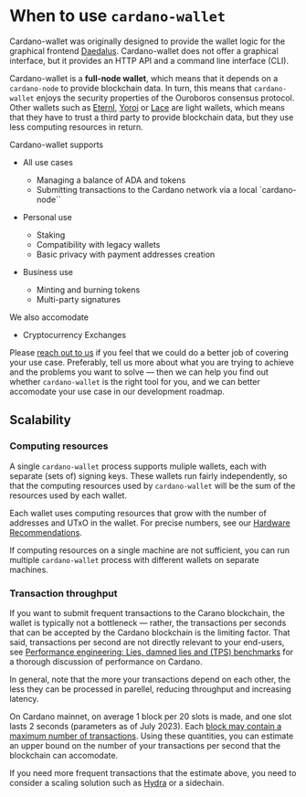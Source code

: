 # When to use `cardano-wallet`

Cardano-wallet was originally designed to provide the wallet logic for the graphical frontend [Daedalus][]. Cardano-wallet does not offer a graphical interface, but it provides an HTTP API and a command line interface (CLI).

Cardano-wallet is a **full-node wallet**, which means that it depends on a `cardano-node` to provide blockchain data. In turn, this means that `cardano-wallet` enjoys the security properties of the Ouroboros consensus protocol. Other wallets such as [Eternl][], [Yoroi][] or [Lace][] are light wallets, which means that they have to trust a third party to provide blockchain data, but they use less computing resources in return.

Cardano-wallet supports

* All use cases

    * Managing a balance of ADA and tokens
    * Submitting transactions to the Cardano network via a local `cardano-node``

* Personal use

    * Staking
    * Compatibility with legacy wallets
    * Basic privacy with payment addresses creation

* Business use

    * Minting and burning tokens
    * Multi-party signatures

We also accomodate

* Cryptocurrency Exchanges

  [Daedalus]: https://daedaluswallet.io/
  [Eternl]: https://eternl.io/
  [Lace]: https://www.lace.io/
  [Yoroi]: https://yoroi-wallet.com/

Please [reach out to us][forum] if you feel that we could do a better job of covering your use case. Preferably, tell us more about what you are trying to achieve and the problems you want to solve — then we can help you find out whether `cardano-wallet` is the right tool for you, and we can better accomodate your use case in our development roadmap.

  [forum]: https://github.com/cardano-foundation/cardano-wallet/discussions

## Scalability

### Computing resources

A single `cardano-wallet` process supports muliple wallets, each with separate (sets of) signing keys. These wallets run fairly independently, so that the computing resources used by `cardano-wallet` will be the sum of the resources used by each wallet.

Each wallet uses computing resources that grow with the number of addresses and UTxO in the wallet. For precise numbers, see our [Hardware Recommendations](user/hardware-recommendations.md).

If computing resources on a single machine are not sufficient, you can run multiple `cardano-wallet` process with different wallets on separate machines.

### Transaction throughput

If you want to submit frequent transactions to the Carano blockchain, the wallet is typically not a bottleneck — rather, the transactions per seconds that can be accepted by the Cardano blockchain is the limiting factor. That said, transactions per second are not directly relevant to your end-users, see [Performance engineering: Lies, damned lies and (TPS) benchmarks][neil] for a thorough discussion of performance on Cardano.

In general, note that the more your transactions depend on each other, the less they can be processed in parellel, reducing throughput and increasing latency.

On Cardano mainnet, on average 1 block per 20 slots is made, and one slot lasts 2 seconds (parameters as of July 2023). Each [block may contain a maximum number of transactions][block-size]. Using these quantities, you can estimate an upper bound on the number of your transactions per second that the blockchain can accomodate.

If you need more frequent transactions that the estimate above, you need to consider a scaling solution such as [Hydra][] or a sidechain.

  [block-size]: https://cardano.stackexchange.com/questions/216/is-there-a-maximum-number-of-transactions-a-block-can-hold 
  [Hydra]: https://hydra.family/
  [neil]: https://www.youtube.com/watch?v=gpSnyCn2s9U
